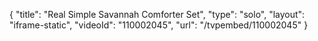 {
    "title": "Real Simple Savannah Comforter Set",
    "type": "solo",
    "layout": "iframe-static",
    "videoId": "110002045",
    "url": "\/tvpembed\/110002045"
}